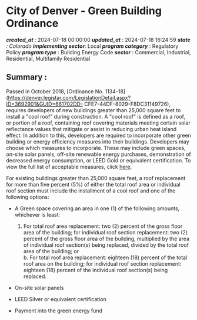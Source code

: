 # City of Denver - Green Building Ordinance 
 ***created_at*** : 2024-07-18 00:00:00 
 ***updated_at*** : 2024-07-18 16:24:59 
 ***state** : Colorado 
 **implementing sector***: Local 
 ***program category*** : Regulatory Policy 
 ***program type*** : Building Energy Code 
 ***sector*** : Commercial, Industrial, Residential, Multifamily Residential 
 ## Summary : 
 Passed in October 2018, [Ordinance No.
1134-18](https://denver.legistar.com/LegislationDetail.aspx?ID=3692901&GUID=661702DD-
CFE7-44DF-8029-F8DC31149726), requires developers of new buildings greater
than 25,000 square feet to install a "cool roof" during construction. A "cool
roof" is defined as a roof, or portion of a roof, containing roof covering
materials meeting certain solar reflectance values that mitigate or assist in
reducing urban heat island effect. In addition to this, developers are
required to incorporate other green building or energy efficiency measures
into their buildings. Developers may choose which measures to incorporate.
These may include green spaces, on-site solar panels, off-site renewable
energy purchases, demonstration of decreased energy consumption, or LEED Gold
or equivalent certification. To view the full list of acceptable measures,
click
[here](https://library.municode.com/co/denver/codes/code_of_ordinances?nodeId=TITIIREMUCO_CH10BUBURE_ARTXIIIGRBU_DIV1GRBURE_S10-301GRBURENEBU).

For existing buildings greater than 25,000 square feet, a roof replacement for
more than five percent (5%) of either the total roof area or individual roof
section must include the installment of a cool roof and one of the following
options:

  * A Green space covering an area in one (1) of the following amounts, whichever is least:

    1. For total roof area replacement: two (2) percent of the gross floor area of the building; for individual roof section replacement: two (2) percent of the gross floor area of the building, multiplied by the area of individual roof section(s) being replaced, divided by the total roof area of the building; or   
b. For total roof area replacement: eighteen (18) percent of the total roof
area on the building; for individual roof section replacement: eighteen (18)
percent of the individual roof section(s) being replaced.  

  * On-site solar panels
  * LEED Silver or equivalent certification
  * Payment into the green energy fund  

  

 
 